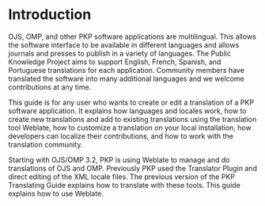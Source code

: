 # Introduction

OJS, OMP, and other PKP software applications are multilingual. This allows the software interface to be available in different languages and allows journals and presses to publish in a variety of languages. The Public Knowledge Project aims to support English, French, Spanish, and Portuguese translations for each application. Community members have translated the software into many additional languages and we welcome contributions at any time.

This guide is for any user who wants to create or edit a translation of a PKP software application. It explains how languages and locales work, how to create new translations and add to existing translations using the translation tool Weblate, how to customize a translation on your local installation, how developers can localize their contributions, and how to work with the translation community.

Starting with OJS/OMP 3.2, PKP is using Weblate to manage and do translations of OJS and OMP. Previously PKP used the Translator Plugin and direct editing of the XML locale files. The previous version of the PKP Translating Guide explains how to translate with these tools. This guide explains how to use Weblate.
